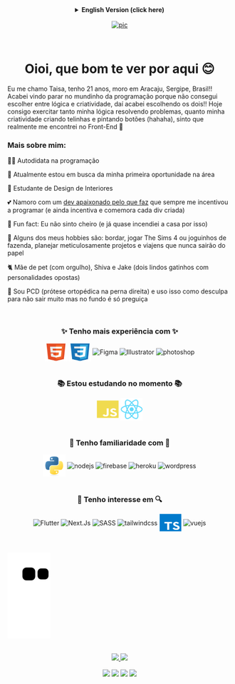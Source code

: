 <!--EN--> 
<details>
  <summary align="center"><strong>English Version (click here)</strong></summary>
  
  <!--GIF-->
  <div align="center"><br>
    <a href = "https://giphy.com/gifs/Pluralsight-computer-technology-coding-L1R1tvI9svkIWwpVYr"><img alt="pic" width="350em" height="200em" title="Credits: Pluralsight" src="https://user-images.githubusercontent.com/61176855/145516952-f1f75741-28ad-4edf-8abc-2aee331c577a.gif"></a>
  </div>
  
  <!--Text and more about me-->
  <h1 align="center"><br>Hey, good to see you here 😊</h1>
  <p>My name is Taisa, I am 21 years old, and I live in Aracaju, Sergipe, Brazil! I ended up in the programming world because I couldn't choose between logic and creativity, so I ended up choosing both! Today I can exercise both my logic solving problems, and my creativity creating screens and painting buttons (hahaha), I feel I really found myself in Front-End 🥰</p>
  
  <h3> More about me:<br></h3>
  <p>👩‍💻 Self-taught in programming</p>
  <p>🎯 I am currently looking for my first opportunity in the area</p>
  <p>🎨 Interior Design Student</p>
  <p>💕 I'm dating a <a href="https://github.com/GabrielF9">passionate developer</a> who has always encouraged me to program (and still encourages and celebrates every div created)</p>
  <p>👃 Fun fact: I can't smell (and I almost burned down the house for it)</p>
  <p>🎈 Some of my hobbies are: embroidery, playing The Sims 4 or farm games, meticulously planning projects and trips that will never get off the ground</p>
  <p>🐈 Pet mom (proudly), Shiva and Jake (two beautiful kittens with opposite personalities)</p>
  <p>🦿 I am disabled people (orthopedic prosthesis in the right leg) and I use this as an excuse not to go out much but deep down it is just laziness</p>
  
<!--Languages and Frameworks with exp, studying and interest-->
<!--Links used: https://devicon.dev/ -->
  <div align="center"><br>
    <h3>✨ I have experience with ✨</h3>
    <img align="center" alt="HTML" title="HTML" height="40" width="50" src="https://raw.githubusercontent.com/devicons/devicon/master/icons/html5/html5-original.svg">
    <img align="center" alt="CSS" title="CSS" height="40" width="50" src="https://raw.githubusercontent.com/devicons/devicon/master/icons/css3/css3-original.svg">
    <img align="center" alt="Figma" title="Figma" height="40" width="50" src="https://cdn.jsdelivr.net/gh/devicons/devicon/icons/figma/figma-original.svg" />
    <img align="center" alt="Illustrator" title="Illustrator" height="40" width="50" src="https://cdn.jsdelivr.net/gh/devicons/devicon/icons/illustrator/illustrator-plain.svg" />
    <img align="center" alt="photoshop" title="Photoshop" height="40" width="50" src="https://cdn.jsdelivr.net/gh/devicons/devicon/icons/photoshop/photoshop-plain.svg" />
  </div>
    
  <div align="center"><br>
    <h3>📚 I am studying at the moment 📚</h3>
    <img align="center" alt="Js" title="JavaScript" height="40" width="50" src="https://raw.githubusercontent.com/devicons/devicon/master/icons/javascript/javascript-plain.svg">
  </div>  
  
  <div align="center"><br>
    <h3>🔎 I am interested in 🔍</h3>
    <img align="center" alt="React" title="React" height="50" width="50" src="https://raw.githubusercontent.com/devicons/devicon/master/icons/react/react-original.svg">
    <img align="center" alt="Flutter" title="Flutter" height="40" width="40" src="https://cdn.jsdelivr.net/gh/devicons/devicon/icons/flutter/flutter-original.svg" />
    <img align="center" alt="Next.Js" title="Next.Js" height="40" width="40" src="https://camo.githubusercontent.com/92ec9eb7eeab7db4f5919e3205918918c42e6772562afb4112a2909c1aaaa875/68747470733a2f2f6173736574732e76657263656c2e636f6d2f696d6167652f75706c6f61642f76313630373535343338352f7265706f7369746f726965732f6e6578742d6a732f6e6578742d6c6f676f2e706e67">
    <img align="center" alt="Ts" title="TypeScript" height="40" width="50" src="https://raw.githubusercontent.com/devicons/devicon/master/icons/typescript/typescript-plain.svg">
    <img align="center" alt="vuejs" title="VueJS" height="40" width="40" src="https://cdn.jsdelivr.net/gh/devicons/devicon/icons/vuejs/vuejs-original.svg" />
    <img align="center" alt="Python" title="Python" height="40" width="50" src="https://raw.githubusercontent.com/devicons/devicon/master/icons/python/python-original.svg">
    <img align="center" alt="nodejs" title="NodeJS" height="50" width="50" src="https://cdn.jsdelivr.net/gh/devicons/devicon/icons/nodejs/nodejs-plain-wordmark.svg"/>
  </div>
  
  
  <div><br></div>
  
##  
  
  <!--Snake-->
  ![Snake animation](https://github.com/taisasoares/taisasoares/blob/output/github-contribution-grid-snake.svg)
  
  <!--Tables of statistics and languages-->
  <!--Links used: https://github.com/anuraghazra/github-readme-stats -->
  <div align="center"><br>
    <a href="https://github.com/taisasoares">
    <img height="180em" src="https://github-readme-stats.vercel.app/api?username=taisasoares&show_icons=true&theme=aura_dark&include_all_commits=true&count_private=true"/>
    <img height="180em" src="https://github-readme-stats.vercel.app/api/top-langs/?username=taisasoares&theme=aura_dark&langs_count=3"/>
  </div>
  
  <div><br></div>
  
  <!--Contact-->
  <!--Links used: https://shields.io/ -->
  <div align="center">
    <a href = "mailto:soares.taisa16@gmail.com" target="_blank"><img src="https://img.shields.io/badge/Gmail-D14836?style=flat&logo=gmail&logoColor=white"></a>
    <a href="https://www.linkedin.com/in/taisasoares" target="_blank"><img src="https://img.shields.io/badge/-LinkedIn-%230077B5?style=flat&logo=linkedin&logoColor=white"></a>
    <a href="https://twitter.com/gnoma_robotica" target="_blank"><img src="https://img.shields.io/badge/Twitter-1DA1F2?style=flat&logo=twitter&logoColor=white"></a>
    <a href="https://www.instagram.com/taisa_semh/" target="_blank"><img src="https://img.shields.io/badge/-Instagram-%23E4405F?style=flat&logo=instagram&logoColor=white"></a>
  </div>
 
------------------------------------------------------------------------------------------------------------------------------------------------------------------
</details>
 
  
 <!--PT-BR--> 
 <!--GIF-->
  <div align="center"><br>
    <a href = "https://giphy.com/gifs/Pluralsight-computer-technology-coding-L1R1tvI9svkIWwpVYr"><img alt="pic" width="350em" height="200em" title="Credits: Pluralsight" src="https://user-images.githubusercontent.com/61176855/145516952-f1f75741-28ad-4edf-8abc-2aee331c577a.gif"></a>
  </div>
  
  <!--Textinho e mais sobre mim-->
  <h1 align="center"><br>Oioi, que bom te ver por aqui 😊</h1>
  <p>Eu me chamo Taisa, tenho 21 anos, moro em Aracaju, Sergipe, Brasil!! Acabei vindo parar no mundinho da programação porque não consegui escolher entre lógica e criatividade, daí acabei escolhendo os dois!! Hoje consigo exercitar tanto minha lógica resolvendo problemas, quanto minha criatividade criando telinhas e pintando botões (hahaha), sinto que realmente me encontrei no Front-End 🥰</p>
  
  <h3> Mais sobre mim:<br></h3>
  <p>👩‍💻 Autodidata na programação</p>
  <p>🎯 Atualmente estou em busca da minha primeira oportunidade na área</p>
  <p>🎨 Estudante de Design de Interiores</p>
  <p>💕 Namoro com um <a href="https://github.com/GabrielF9">dev apaixonado pelo que faz</a> que sempre me incentivou a programar (e ainda incentiva e comemora cada div criada)</p>
  <p>👃 Fun fact: Eu não sinto cheiro (e já quase incendiei a casa por isso)</p>
  <p>🎈 Alguns dos meus hobbies são: bordar, jogar The Sims 4 ou joguinhos de fazenda, planejar meticulosamente projetos e viajens que nunca sairão do papel</p>
  <p>🐈 Mãe de pet (com orgulho), Shiva e Jake (dois lindos gatinhos com personalidades opostas)</p>
  <p>🦿 Sou PCD (prótese ortopédica na perna direita) e uso isso como desculpa para não sair muito mas no fundo é só preguiça</p>
  
<!--Linguagens e Frameworks com exp, estudando e interesse-->
<!--Links usados: https://devicon.dev/ -->
  <div align="center"><br>
    <h3>✨ Tenho mais experiência com ✨</h3>
    <img align="center" alt="HTML" title="HTML" height="40" width="50" src="https://raw.githubusercontent.com/devicons/devicon/master/icons/html5/html5-original.svg">
    <img align="center" alt="CSS" title="CSS" height="40" width="50" src="https://raw.githubusercontent.com/devicons/devicon/master/icons/css3/css3-original.svg">
    <img align="center" alt="Figma" title="Figma" height="40" width="50" src="https://cdn.jsdelivr.net/gh/devicons/devicon/icons/figma/figma-original.svg" />
    <img align="center" alt="Illustrator" title="Illustrator" height="40" width="50" src="https://cdn.jsdelivr.net/gh/devicons/devicon/icons/illustrator/illustrator-plain.svg" />
    <img align="center" alt="photoshop" title="Photoshop" height="40" width="50" src="https://cdn.jsdelivr.net/gh/devicons/devicon/icons/photoshop/photoshop-plain.svg" />
  </div>
    
  <div align="center"><br>
    <h3>📚 Estou estudando no momento 📚</h3>
    <img align="center" alt="Js" title="JavaScript" height="40" width="50" src="https://raw.githubusercontent.com/devicons/devicon/master/icons/javascript/javascript-plain.svg">
    <img align="center" alt="React" title="React" height="50" width="50" src="https://raw.githubusercontent.com/devicons/devicon/master/icons/react/react-original.svg">
  </div>
  
  <div align="center"><br>
    <h3>🌱 Tenho familiaridade com 🌱</h3>
    <img align="center" alt="Python" title="Python" height="50" width="50" src="https://raw.githubusercontent.com/devicons/devicon/master/icons/python/python-original.svg">
    <img align="center" alt="nodejs" title="NodeJS" height="50" width="50" src="https://cdn.jsdelivr.net/gh/devicons/devicon/icons/nodejs/nodejs-plain-wordmark.svg"/>
    <img align="center" alt="firebase" title="Firebase" height="50" width="50" src="https://cdn.jsdelivr.net/gh/devicons/devicon/icons/firebase/firebase-plain.svg" />
    <img align="center" alt="heroku" title="Heroku" height="50" width="50" src="https://cdn.jsdelivr.net/gh/devicons/devicon/icons/heroku/heroku-original.svg" />
    <img align="center" alt="wordpress" title="Wordpress" height="50" width="50" src="https://cdn.jsdelivr.net/gh/devicons/devicon/icons/wordpress/wordpress-plain.svg" />
  </div>
  
  <div align="center"><br>
    <h3>🔎 Tenho interesse em 🔍</h3>
    <img align="center" alt="Flutter" title="Flutter" height="40" width="40" src="https://cdn.jsdelivr.net/gh/devicons/devicon/icons/flutter/flutter-original.svg" />
    <img align="center" alt="Next.Js" title="Next.Js" height="40" width="40" src="https://camo.githubusercontent.com/92ec9eb7eeab7db4f5919e3205918918c42e6772562afb4112a2909c1aaaa875/68747470733a2f2f6173736574732e76657263656c2e636f6d2f696d6167652f75706c6f61642f76313630373535343338352f7265706f7369746f726965732f6e6578742d6a732f6e6578742d6c6f676f2e706e67">
    <img align="center" alt="SASS" title="SASS" height="50" width="50" src="https://cdn.jsdelivr.net/gh/devicons/devicon/icons/sass/sass-original.svg" />
    <img align="center" alt="tailwindcss" title="TailwindCSS" height="50" width="50" src="https://cdn.jsdelivr.net/gh/devicons/devicon/icons/tailwindcss/tailwindcss-plain.svg" />
    <img align="center" alt="Ts" title="TypeScript" height="40" width="50" src="https://raw.githubusercontent.com/devicons/devicon/master/icons/typescript/typescript-plain.svg">
    <img align="center" alt="vuejs" title="VueJS" height="40" width="40" src="https://cdn.jsdelivr.net/gh/devicons/devicon/icons/vuejs/vuejs-original.svg" />
  </div>
  
  
  <div><br></div>
  
##  
  
  <!--Cobrinha-->
  ![Snake animation](https://github.com/taisasoares/taisasoares/blob/output/github-contribution-grid-snake.svg)
  
  <!--Quadros de estastísticas e linguagens-->
  <!--Links usados: https://github.com/anuraghazra/github-readme-stats -->
  <div align="center"><br>
    <a href="https://github.com/taisasoares">
    <img height="180em" src="https://github-readme-stats.vercel.app/api?username=taisasoares&show_icons=true&theme=aura_dark&include_all_commits=true&count_private=true&locale=pt-br"/>
    <img height="180em" src="https://github-readme-stats.vercel.app/api/top-langs/?username=taisasoares&theme=aura_dark&locale=pt-br&langs_count=3"/>
  </div>
  
  <div><br></div>
  
  <!--Contato-->
  <!--Links usados: https://shields.io/ -->
  <div align="center">
    <a href = "mailto:soares.taisa16@gmail.com" target="_blank"><img src="https://img.shields.io/badge/Gmail-D14836?style=flat&logo=gmail&logoColor=white"></a>
    <a href="https://www.linkedin.com/in/taisasoares" target="_blank"><img src="https://img.shields.io/badge/-LinkedIn-%230077B5?style=flat&logo=linkedin&logoColor=white"></a>
    <a href="https://twitter.com/gnoma_robotica" target="_blank"><img src="https://img.shields.io/badge/Twitter-1DA1F2?style=flat&logo=twitter&logoColor=white"></a>
    <a href="https://www.instagram.com/taisa_semh/" target="_blank"><img src="https://img.shields.io/badge/-Instagram-%23E4405F?style=flat&logo=instagram&logoColor=white"></a>
  </div>
